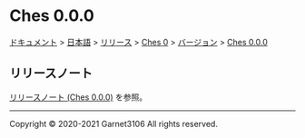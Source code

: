 # Ches 0.0.0

[ドキュメント](../../../../../index.md) > [日本語](../../../../index.md) > [リリース](../../../index.md) > [Ches 0](../../index.md) > [バージョン](../index.md) > [Ches 0.0.0](./index.md)

## リリースノート

[リリースノート (Ches 0.0.0)](./note/index.md) を参照。

---

Copyright © 2020-2021 Garnet3106 All rights reserved.
